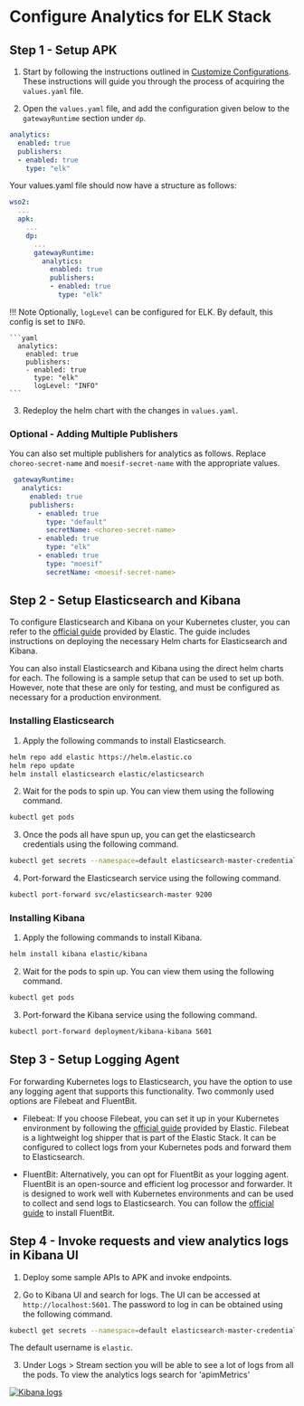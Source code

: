 # Configure Analytics for ELK Stack

## Step 1 - Setup APK

1. Start by following the instructions outlined in [Customize Configurations](../customize-configurations.md). These instructions will guide you through the process of acquiring the `values.yaml` file.
   
2. Open the `values.yaml` file, and add the configuration given below to the `gatewayRuntime` section under `dp`. 
```yaml
analytics:
  enabled: true
  publishers:
  - enabled: true
    type: "elk"
```

Your values.yaml file should now have a structure as follows:
```yaml
wso2:
  ...
  apk:
    ...
    dp:
      ...
      gatewayRuntime:
        analytics:
          enabled: true
          publishers:
          - enabled: true
            type: "elk"
```

!!! Note
    Optionally, `logLevel` can be configured for ELK. By default, this config is set to `INFO`.

    ```yaml
      analytics:
        enabled: true
        publishers:
        - enabled: true
          type: "elk"
          logLevel: "INFO"
    ```

3. Redeploy the helm chart with the changes in `values.yaml`.

### Optional - Adding Multiple Publishers

You can also set multiple publishers for analytics as follows. Replace `choreo-secret-name` and `moesif-secret-name` with the appropriate values.

```yaml
 gatewayRuntime:
   analytics:
     enabled: true
     publishers:
       - enabled: true
         type: "default"
         secretName: <choreo-secret-name>
       - enabled: true
         type: "elk"
       - enabled: true
         type: "moesif"
         secretName: <moesif-secret-name>
```

## Step 2 - Setup Elasticsearch and Kibana

To configure Elasticsearch and Kibana on your Kubernetes cluster, you can refer to the [official guide](https://www.elastic.co/guide/en/cloud-on-k8s/current/k8s-stack-helm-chart.html) provided by Elastic. The guide includes instructions on deploying the necessary Helm charts for Elasticsearch and Kibana.

You can also install Elasticsearch and Kibana using the direct helm charts for each. The following is a sample setup that can be used to set up both. However, note that these are only for testing, and must be configured as necessary for a production environment.

### Installing Elasticsearch

1. Apply the following commands to install Elasticsearch.

```bash
helm repo add elastic https://helm.elastic.co
helm repo update
helm install elasticsearch elastic/elasticsearch
```

2. Wait for the pods to spin up. You can view them using the following command.
   
```bash
kubectl get pods
```

3. Once the pods all have spun up, you can get the elasticsearch credentials using the following command.
   
```bash
kubectl get secrets --namespace=default elasticsearch-master-credentials -ojsonpath='{.data.password}' | base64 -d
```

4. Port-forward the Elasticsearch service using the following command.
   
```bash
kubectl port-forward svc/elasticsearch-master 9200
```

### Installing Kibana

1. Apply the following commands to install Kibana.

```bash
helm install kibana elastic/kibana 
```

2. Wait for the pods to spin up. You can view them using the following command.

```bash
kubectl get pods
```

3. Port-forward the Kibana service using the following command.

```bash
kubectl port-forward deployment/kibana-kibana 5601
```

## Step 3 - Setup Logging Agent 

For forwarding Kubernetes logs to Elasticsearch, you have the option to use any logging agent that supports this functionality. Two commonly used options are Filebeat and FluentBit.

   - Filebeat: If you choose Filebeat, you can set it up in your Kubernetes environment by following the [official guide](https://www.elastic.co/guide/en/beats/filebeat/current/running-on-kubernetes.html) provided by Elastic. Filebeat is a lightweight log shipper that is part of the Elastic Stack. It can be configured to collect logs from your Kubernetes pods and forward them to Elasticsearch.

   - FluentBit: Alternatively, you can opt for FluentBit as your logging agent. FluentBit is an open-source and efficient log processor and forwarder. It is designed to work well with Kubernetes environments and can be used to collect and send logs to Elasticsearch. You can follow the [official guide](https://docs.fluentbit.io/manual/installation/kubernetes) to install FluentBit.


## Step 4 - Invoke requests and view analytics logs in Kibana UI

1. Deploy some sample APIs to APK and invoke endpoints.
   
2. Go to Kibana UI and search for logs. The UI can be accessed at `http://localhost:5601`. The password to log in can be obtained using the following command.
   
```bash
kubectl get secrets --namespace=default elasticsearch-master-credentials -ojsonpath='{.data.password}' | base64 -d
```

The default username is `elastic`.

3. Under Logs > Stream section you will be able to see a lot of logs from all the pods. To view the analytics logs search for 'apimMetrics'

[![Kibana logs](../../assets/img/analytics/kibana-logs-view.png)](../../assets/img/analytics/kibana-logs-view.png)

